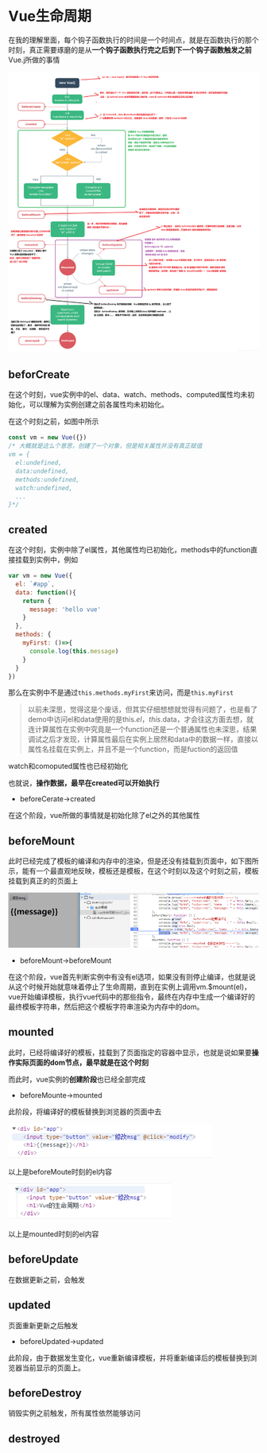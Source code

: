 # Vue生命周期

在我的理解里面，每个钩子函数执行的时间是一个时间点，就是在函数执行的那个时刻，真正需要琢磨的是从**一个钩子函数执行完之后到下一个钩子函数触发之前**Vue.j所做的事情

![vue生命周期](./assets/vue生命周期.png)

## beforCreate

在这个时刻，vue实例中的el、data、watch、methods、computed属性均未初始化，可以理解为实例创建之前各属性均未初始化。

在这个时刻之前，如图中所示

```js
const vm = new Vue({})
/* 大概就是这么个意思，创建了一个对象，但是相关属性并没有真正赋值
vm = {
  el:undefined,
  data:undefined,
  methods:undefined,
  watch:undefined,
  ...
}*/
```

## created

在这个时刻，实例中除了el属性，其他属性均已初始化，methods中的function直接挂载到实例中，例如

```js
var vm = new Vue({
  el: `#app`,
  data: function(){
    return {
      message: 'hello vue'
    }
  },
  methods: {
    myFirst: ()=>{
      console.log(this.message)
    }
  }
})
```

那么在实例中不是通过`this.methods.myFirst`来访问，而是`this.myFirst`

> 以前未深思，觉得这是个废话，但其实仔细想想就觉得有问题了，也是看了demo中访问el和data使用的是this.$el，this.$data，才会往这方面去想，就连计算属性在实例中究竟是一个function还是一个普通属性也未深思，结果调试之后才发现，计算属性最后在实例上居然和data中的数据一样，直接以属性名挂载在实例上，并且不是一个function，而是fuction的返回值

watch和comoputed属性也已经初始化

也就说，**操作数据，最早在created可以开始执行**

- beforeCerate->created

在这个阶段，vue所做的事情就是初始化除了el之外的其他属性

## beforeMount

此时已经完成了模板的编译和内存中的渲染，但是还没有挂载到页面中，如下图所示，能有一个最直观地反映，模板还是模板，在这个时刻以及这个时刻之前，模板挂载到真正的的页面上

![1568167527135](assets/1568167527135.png)

- beforeMount->beforeMount

在这个阶段，vue首先判断实例中有没有el选项，如果没有则停止编译，也就是说从这个时候开始就意味着停止了生命周期，直到在实例上调用vm.$mount(el)，vue开始编译模板，执行vue代码中的那些指令，最终在内存中生成一个编译好的最终模板字符串，然后把这个模板字符串渲染为内存中的dom。

## mounted

此时，已经将编译好的模板，挂载到了页面指定的容器中显示，也就是说如果要**操作实际页面的dom节点，最早就是在这个时刻**

而此时，vue实例的**创建阶段**也已经全部完成

- beforeMounte->mounted

此阶段，将编译好的模板替换到浏览器的页面中去

![1568172262504](assets/1568172262504.png)

以上是beforeMoute时刻的el内容

![1568172306249](assets/1568172306249.png)

以上是mounted时刻的el内容

## beforeUpdate

在数据更新之前，会触发

## updated

页面重新更新之后触发

- beforeUpdated->updated

此阶段，由于数据发生变化，vue重新编译模板，并将重新编译后的模板替换到浏览器当前显示的页面上。

## beforeDestroy

销毁实例之前触发，所有属性依然能够访问

## destroyed

